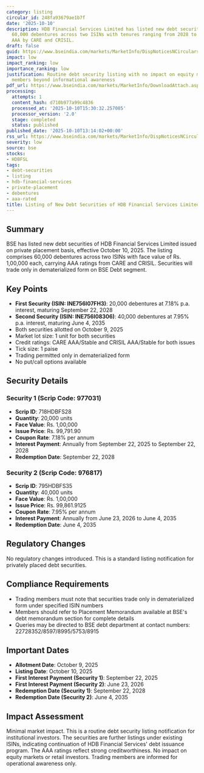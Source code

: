 ```yaml
---
category: listing
circular_id: 248fa93679ae1b7f
date: '2025-10-10'
description: HDB Financial Services Limited has listed new debt securities totaling
  60,000 debentures across two ISINs with tenures ranging from 2028 to 2035, rated
  AAA by CARE and CRISIL.
draft: false
guid: https://www.bseindia.com/markets/MarketInfo/DispNoticesNCirculars.aspx?Noticeid={C5C6A5D4-1225-4D49-9F63-4DC8EDA503F5}&noticeno=20251010-50&dt=10/10/2025&icount=50&totcount=69&flag=0
impact: low
impact_ranking: low
importance_ranking: low
justification: Routine debt security listing with no impact on equity markets or trading
  members beyond informational awareness
pdf_url: https://www.bseindia.com/markets/MarketInfo/DownloadAttach.aspx?id=20251010-50&attachedId=
processing:
  attempts: 1
  content_hash: d710b977a99c4836
  processed_at: '2025-10-10T15:30:32.257085'
  processor_version: '2.0'
  stage: completed
  status: published
published_date: '2025-10-10T13:14:02+00:00'
rss_url: https://www.bseindia.com/markets/MarketInfo/DispNoticesNCirculars.aspx?Noticeid={C5C6A5D4-1225-4D49-9F63-4DC8EDA503F5}&noticeno=20251010-50&dt=10/10/2025&icount=50&totcount=69&flag=0
severity: low
source: bse
stocks:
- HDBFSL
tags:
- debt-securities
- listing
- hdb-financial-services
- private-placement
- debentures
- aaa-rated
title: Listing of New Debt Securities of HDB Financial Services Limited
---
```


## Summary

BSE has listed new debt securities of HDB Financial Services Limited issued on private placement basis, effective October 10, 2025. The listing comprises 60,000 debentures across two ISINs with face value of Rs. 1,00,000 each, carrying AAA ratings from CARE and CRISIL. Securities will trade only in dematerialized form on BSE Debt segment.

## Key Points

- **First Security (ISIN: INE756I07FH3)**: 20,000 debentures at 7.18% p.a. interest, maturing September 22, 2028
- **Second Security (ISIN: INE756I08306)**: 40,000 debentures at 7.95% p.a. interest, maturing June 4, 2035
- Both securities allotted on October 9, 2025
- Market lot size: 1 unit for both securities
- Credit ratings: CARE AAA/Stable and CRISIL AAA/Stable for both issues
- Tick size: 1 paise
- Trading permitted only in dematerialized form
- No put/call options available

## Security Details

### Security 1 (Scrip Code: 977031)
- **Scrip ID**: 718HDBFS28
- **Quantity**: 20,000 units
- **Face Value**: Rs. 1,00,000
- **Issue Price**: Rs. 99,791.90
- **Coupon Rate**: 7.18% per annum
- **Interest Payment**: Annually from September 22, 2025 to September 22, 2028
- **Redemption Date**: September 22, 2028

### Security 2 (Scrip Code: 976817)
- **Scrip ID**: 795HDBFS35
- **Quantity**: 40,000 units
- **Face Value**: Rs. 1,00,000
- **Issue Price**: Rs. 99,861.9125
- **Coupon Rate**: 7.95% per annum
- **Interest Payment**: Annually from June 23, 2026 to June 4, 2035
- **Redemption Date**: June 4, 2035

## Regulatory Changes

No regulatory changes introduced. This is a standard listing notification for privately placed debt securities.

## Compliance Requirements

- Trading members must note that securities trade only in dematerialized form under specified ISIN numbers
- Members should refer to Placement Memorandum available at BSE's debt memorandum section for complete details
- Queries may be directed to BSE debt department at contact numbers: 22728352/8597/8995/5753/8915

## Important Dates

- **Allotment Date**: October 9, 2025
- **Listing Date**: October 10, 2025
- **First Interest Payment (Security 1)**: September 22, 2025
- **First Interest Payment (Security 2)**: June 23, 2026
- **Redemption Date (Security 1)**: September 22, 2028
- **Redemption Date (Security 2)**: June 4, 2035

## Impact Assessment

Minimal market impact. This is a routine debt security listing notification for institutional investors. The securities are further listings under existing ISINs, indicating continuation of HDB Financial Services' debt issuance program. The AAA ratings reflect strong creditworthiness. No impact on equity markets or retail investors. Trading members are informed for operational awareness only.